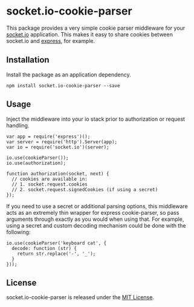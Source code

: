 # socket.io-cookie-parser

This package provides a very simple cookie parser middleware for your
[socket.io](http://socket.io/) application.  This makes it easy to share
cookies between socket.io and [express](http://expressjs.com/), for example.

## Installation

Install the package as an application dependency.

    npm install socket.io-cookie-parser --save

## Usage

Inject the middleware into your io stack prior to authorization or request
handling.

    var app = require('express')();
    var server = require('http').Server(app);
    var io = require('socket.io')(server);

    io.use(cookieParser());
    io.use(authorization);

    function authorization(socket, next) {
      // cookies are available in:
      // 1. socket.request.cookies
      // 2. socket.request.signedCookies (if using a secret)
    });

If you need to use a secret or additional parsing options, this middleware acts
as an extremely thin wrapper for express cookie-parser, so pass arguments
through exactly as you would when using that.  For example, using a secret and
custom decoding mechanism could be done with the following:

    io.use(cookieParser('keyboard cat', {
      decode: function (str) {
        return str.replace('-', '_');
      }
    }));

## License

socket.io-cookie-parser is released under the
[MIT License](http://opensource.org/licenses/MIT).
